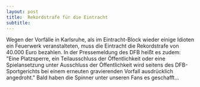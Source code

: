```yaml
---
layout: post
title:  Rekordstrafe für die Eintracht
subtitle:  
---
```


Wegen der Vorfälle in Karlsruhe, als im Eintracht-Block wieder einige Idioten ein Feuerwerk veranstalteten, muss die Eintracht die Rekordstrafe von 40.000 Euro bezahlen. In der Pressemeldung des DFB heißt es zudem: "Eine Platzsperre, ein Teilausschluss der Öffentlichkeit oder eine Spielansetzung unter Ausschluss der Öffentlichkeit wird seitens des DFB-Sportgerichts bei einem erneuten gravierenden Vorfall ausdrücklich angedroht." Bald haben die Spinner unter unseren Fans es geschafft...


